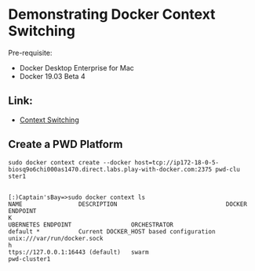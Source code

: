 # Demonstrating Docker Context Switching

Pre-requisite:

- Docker Desktop Enterprise for Mac
- Docker 19.03 Beta 4

## Link: 

- [Context Switching](http://collabnix.com/docker-19-03-0-fast-context-switching-rootless-docker-sysctl-support-for-swarm-services/)


## Create a PWD Platform

```
sudo docker context create --docker host=tcp://ip172-18-0-5-biosq9o6chi000as1470.direct.labs.play-with-docker.com:2375 pwd-clu
ster1
```

## 

```
[:)Captain'sBay=>sudo docker context ls
NAME                DESCRIPTION                               DOCKER ENDPOINT                                                                 K
UBERNETES ENDPOINT                 ORCHESTRATOR
default *           Current DOCKER_HOST based configuration   unix:///var/run/docker.sock                                                     h
ttps://127.0.0.1:16443 (default)   swarm
pwd-cluster1   
```

